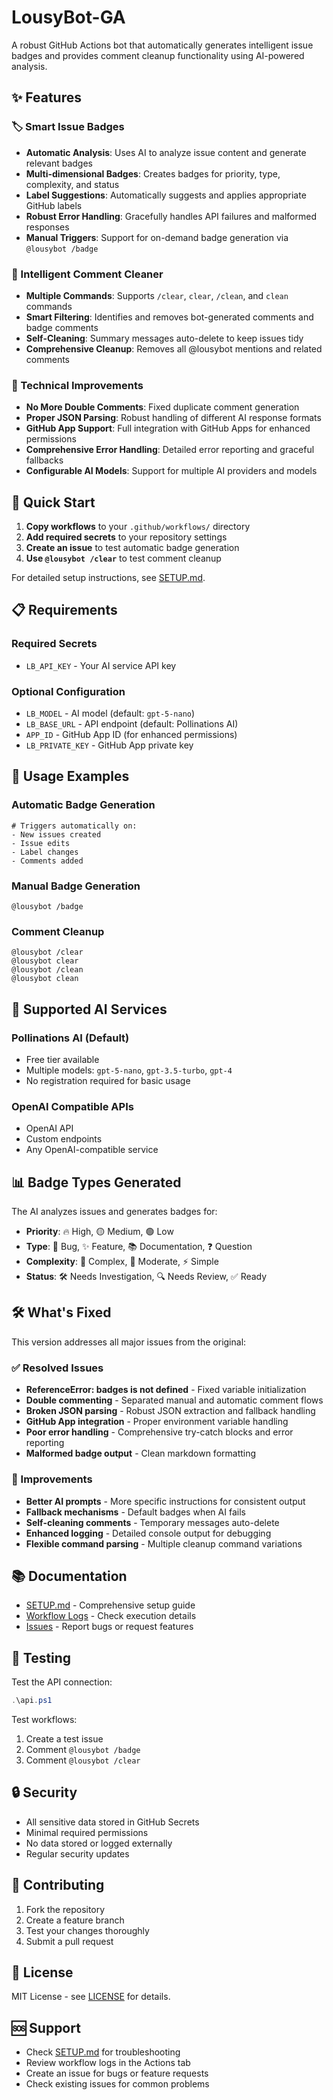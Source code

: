 # LousyBot-GA

A robust GitHub Actions bot that automatically generates intelligent issue badges and provides comment cleanup functionality using AI-powered analysis.

## ✨ Features

### 🏷️ Smart Issue Badges
- **Automatic Analysis**: Uses AI to analyze issue content and generate relevant badges
- **Multi-dimensional Badges**: Creates badges for priority, type, complexity, and status
- **Label Suggestions**: Automatically suggests and applies appropriate GitHub labels
- **Robust Error Handling**: Gracefully handles API failures and malformed responses
- **Manual Triggers**: Support for on-demand badge generation via `@lousybot /badge`

### 🧹 Intelligent Comment Cleaner
- **Multiple Commands**: Supports `/clear`, `clear`, `/clean`, and `clean` commands
- **Smart Filtering**: Identifies and removes bot-generated comments and badge comments
- **Self-Cleaning**: Summary messages auto-delete to keep issues tidy
- **Comprehensive Cleanup**: Removes all @lousybot mentions and related comments

### 🔧 Technical Improvements
- **No More Double Comments**: Fixed duplicate comment generation
- **Proper JSON Parsing**: Robust handling of different AI response formats
- **GitHub App Support**: Full integration with GitHub Apps for enhanced permissions
- **Comprehensive Error Handling**: Detailed error reporting and graceful fallbacks
- **Configurable AI Models**: Support for multiple AI providers and models

## 🚀 Quick Start

1. **Copy workflows** to your `.github/workflows/` directory
2. **Add required secrets** to your repository settings
3. **Create an issue** to test automatic badge generation
4. **Use `@lousybot /clear`** to test comment cleanup

For detailed setup instructions, see [SETUP.md](SETUP.md).

## 📋 Requirements

### Required Secrets
- `LB_API_KEY` - Your AI service API key

### Optional Configuration
- `LB_MODEL` - AI model (default: `gpt-5-nano`)
- `LB_BASE_URL` - API endpoint (default: Pollinations AI)
- `APP_ID` - GitHub App ID (for enhanced permissions)
- `LB_PRIVATE_KEY` - GitHub App private key

## 🎯 Usage Examples

### Automatic Badge Generation
```
# Triggers automatically on:
- New issues created
- Issue edits
- Label changes
- Comments added
```

### Manual Badge Generation
```
@lousybot /badge
```

### Comment Cleanup
```
@lousybot /clear
@lousybot clear
@lousybot /clean
@lousybot clean
```

## 🔧 Supported AI Services

### Pollinations AI (Default)
- Free tier available
- Multiple models: `gpt-5-nano`, `gpt-3.5-turbo`, `gpt-4`
- No registration required for basic usage

### OpenAI Compatible APIs
- OpenAI API
- Custom endpoints
- Any OpenAI-compatible service

## 📊 Badge Types Generated

The AI analyzes issues and generates badges for:
- **Priority**: 🔥 High, 🟡 Medium, 🟢 Low
- **Type**: 🐛 Bug, ✨ Feature, 📚 Documentation, ❓ Question
- **Complexity**: 🧩 Complex, 🔧 Moderate, ⚡ Simple
- **Status**: 🛠️ Needs Investigation, 🔍 Needs Review, ✅ Ready

## 🛠️ What's Fixed

This version addresses all major issues from the original:

### ✅ Resolved Issues
- **ReferenceError: badges is not defined** - Fixed variable initialization
- **Double commenting** - Separated manual and automatic comment flows
- **Broken JSON parsing** - Robust JSON extraction and fallback handling
- **GitHub App integration** - Proper environment variable handling
- **Poor error handling** - Comprehensive try-catch blocks and error reporting
- **Malformed badge output** - Clean markdown formatting

### 🔄 Improvements
- **Better AI prompts** - More specific instructions for consistent output
- **Fallback mechanisms** - Default badges when AI fails
- **Self-cleaning comments** - Temporary messages auto-delete
- **Enhanced logging** - Detailed console output for debugging
- **Flexible command parsing** - Multiple cleanup command variations

## 📚 Documentation

- [SETUP.md](SETUP.md) - Comprehensive setup guide
- [Workflow Logs](../../actions) - Check execution details
- [Issues](../../issues) - Report bugs or request features

## 🧪 Testing

Test the API connection:
```powershell
.\api.ps1
```

Test workflows:
1. Create a test issue
2. Comment `@lousybot /badge` 
3. Comment `@lousybot /clear`

## 🔒 Security

- All sensitive data stored in GitHub Secrets
- Minimal required permissions
- No data stored or logged externally
- Regular security updates

## 🤝 Contributing

1. Fork the repository
2. Create a feature branch
3. Test your changes thoroughly
4. Submit a pull request

## 📄 License

MIT License - see [LICENSE](LICENSE) for details.

## 🆘 Support

- Check [SETUP.md](SETUP.md) for troubleshooting
- Review workflow logs in the Actions tab
- Create an issue for bugs or feature requests
- Check existing issues for common problems